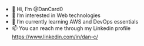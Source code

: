 - 👋 Hi, I’m @DanCard0
- 👀 I’m interested in Web technologies
- 🌱 I’m currently learning AWS and DevOps essentials
- 📫 You can reach me through my Linkedin profile https://www.linkedin.com/in/dan-c/

<!---
DanCard0/DanCard0 is a ✨ special ✨ repository because its `README.md` (this file) appears on your GitHub profile.
You can click the Preview link to take a look at your changes.
--->
